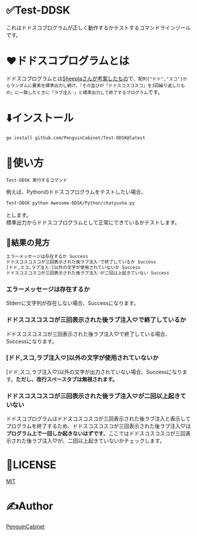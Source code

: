 # ✅Test-DDSK
これはドドスコプログラムが正しく動作するかテストするコマンドラインツールです。

# ❤ドドスコプログラムとは
ドドスコプログラムとは[Sheeplaさんが考案したもの](https://twitter.com/Sheeeeepla/status/1554028833942441984?s=20&t=7NM1CBCnhpZsp3-4JfXBwg)で、`配列{"ドド","スコ"}からランダムに要素を標準出力し続け、『その並びが「ドドスコスコスコ」を3回繰り返したもの』に一致したときに「ラブ注入♡」と標準出力して終了するプログラム`です。

# ⬇️インストール

```
go install github.com/PenguinCabinet/Test-DDSK@latest
```

# 📕使い方

```
Test-DDSK 実行するコマンド
```

例えば、Pythonのドドスコプログラムをテストしたい場合、
```bash
Test-DDSK python Awesome-DDSK/Python/chatyusha.py
```
とします。   
標準出力からドドスコプログラムとして正常にできているかテストします。
## 👀結果の見方

```bash
エラーメッセージは存在するか Success
ドドスコスコスコが三回表示された後ラブ注入♡で終了しているか Success
[ドド,スコ,ラブ注入♡]以外の文字が使用されていないか Success
ドドスコスコスコが三回表示された後ラブ注入♡が二回以上起きていない Success
```

### エラーメッセージは存在するか
Stderrに文字列が存在しない場合、Successになります。

### ドドスコスコスコが三回表示された後ラブ注入♡で終了しているか
ドドスコスコスコが三回表示された後ラブ注入♡で終了している場合、Successになります。

### [ドド,スコ,ラブ注入♡]以外の文字が使用されていないか
[ドド,スコ,ラブ注入♡]以外の文字が出力されていない場合、Successになります。**ただし、改行スペースタブは無視されます。**

### ドドスコスコスコが三回表示された後ラブ注入♡が二回以上起きていない
ドドスコプログラムはドドスコスコスコが三回表示された後ラブ注入と表示してプログラムを終了するため、ドドスコスコスコが三回表示された後ラブ注入♡は**プログラム上で一回しか起きないはずです**。ここではドドスコスコスコが三回表示された後ラブ注入♡が、二回以上起きていないかチェックします。

# 🎫LICENSE

[MIT](./LICENSE)

# ✍Author

[PenguinCabinet](https://github.com/PenguinCabinet)

